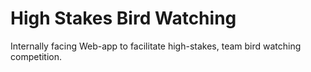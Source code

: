 # High Stakes Bird Watching

Internally facing Web-app to facilitate high-stakes, team bird watching competition.   


